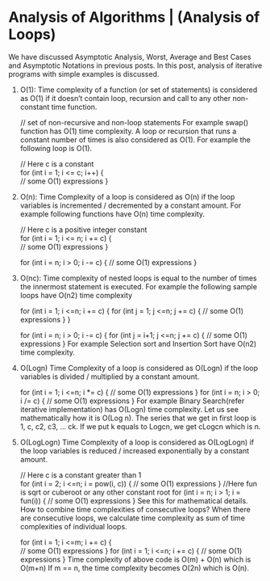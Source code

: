 # Analysis of Algorithms |  (Analysis of Loops)
We have discussed Asymptotic Analysis,  Worst, Average and Best Cases  and Asymptotic Notations in previous posts. 
In this post, analysis of iterative programs with simple examples is discussed.

1) O(1): Time complexity of a function (or set of statements) is considered as O(1) if it doesn’t contain loop,
recursion and call to any other non-constant time function.

   // set of non-recursive and non-loop statements
For example swap() function has O(1) time complexity.
A loop or recursion that runs a constant number of times is also considered as O(1). For example the following loop is O(1).

   // Here c is a constant   
   for (int i = 1; i <= c; i++) {  
        // some O(1) expressions
   }
2) O(n): Time Complexity of a loop is considered as O(n) if the loop variables is incremented / decremented by 
a constant amount. For example following functions have O(n) time complexity.

   // Here c is a positive integer constant   
   for (int i = 1; i <= n; i += c) {  
        // some O(1) expressions
   }

   for (int i = n; i > 0; i -= c) {
        // some O(1) expressions
   }
3) O(nc): Time complexity of nested loops is equal to the number of times the innermost statement is executed. 
For example the following sample loops have O(n2) time complexity



  
   for (int i = 1; i <=n; i += c) {
       for (int j = 1; j <=n; j += c) {
          // some O(1) expressions
       }
   }

   for (int i = n; i > 0; i -= c) {
       for (int j = i+1; j <=n; j += c) {
          // some O(1) expressions
   }
For example Selection sort and Insertion Sort have O(n2) time complexity.
4) O(Logn) Time Complexity of a loop is considered as O(Logn) if the loop variables is divided / multiplied by 
a constant amount.

   for (int i = 1; i <=n; i *= c) {
       // some O(1) expressions
   }
   for (int i = n; i > 0; i /= c) {
       // some O(1) expressions
   }
For example Binary Search(refer iterative implementation) has O(Logn) time complexity. Let us see mathematically how
it is O(Log n). The series that we get in first loop is 1, c, c2, c3, … ck. If we put k equals to Logcn, we get cLogcn
which is n.
5) O(LogLogn) Time Complexity of a loop is considered as O(LogLogn) if the loop variables is reduced / increased 
exponentially by a constant amount.

   // Here c is a constant greater than 1   
   for (int i = 2; i <=n; i = pow(i, c)) { 
       // some O(1) expressions
   }
   //Here fun is sqrt or cuberoot or any other constant root
   for (int i = n; i > 1; i = fun(i)) { 
       // some O(1) expressions
   }
See this for mathematical details.
How to combine time complexities of consecutive loops?
When there are consecutive loops, we calculate time complexity as sum of time complexities of individual loops.

   for (int i = 1; i <=m; i += c) {  
        // some O(1) expressions
   }
   for (int i = 1; i <=n; i += c) {
        // some O(1) expressions
   }
   Time complexity of above code is O(m) + O(n) which is O(m+n)
   If m == n, the time complexity becomes O(2n) which is O(n).   
